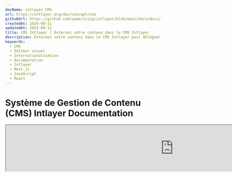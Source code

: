 ```yaml
---
docName: intlayer_CMS
url: https://intlayer.org/doc/concept/cms
githubUrl: https://github.com/aymericzip/intlayer/blob/main/docs/docs/fr/intlayer_CMS.md
createdAt: 2024-08-11
updatedAt: 2024-08-11
title: CMS Intlayer | Externez votre contenu dans le CMS Intlayer
description: Externez votre contenu dans le CMS Intlayer pour déléguer la gestion de votre contenu à votre équipe.
keywords:
  - CMS
  - Éditeur visuel
  - Internationalisation
  - Documentation
  - Intlayer
  - Next.js
  - JavaScript
  - React
---
```


# Système de Gestion de Contenu (CMS) Intlayer Documentation

<iframe title="Visual Editor + CMS for Your Web App: Intlayer Explained" class="m-auto aspect-[16/9] w-full overflow-hidden rounded-lg border-0" allow="autoplay; gyroscope;" loading="lazy" width="1080" height="auto" src="https://www.youtube.com/embed/UDDTnirwi_4?autoplay=0&amp;origin=http://intlayer.org&amp;controls=0&amp;rel=1"/>

Le CMS Intlayer est une application qui vous permet d'externaliser le contenu d'un projet Intlayer.

Pour cela, Intlayer introduit le concept de 'dictionnaires distants'.

![Interface du CMS Intlayer](https://github.com/aymericzip/intlayer/blob/main/docs/assets/CMS.png)

## Comprendre les dictionnaires distants

Intlayer fait une distinction entre les dictionnaires 'locaux' et 'distants'.

- Un dictionnaire 'local' est un dictionnaire déclaré dans votre projet Intlayer. Comme le fichier de déclaration d'un bouton ou de votre barre de navigation. Externaliser ce contenu n'a pas de sens dans ce cas, car ce contenu n'est pas censé changer fréquemment.

- Un dictionnaire 'distant' est un dictionnaire géré via le CMS Intlayer. Cela peut être utile pour permettre à votre équipe de gérer directement le contenu de votre site web, et vise également à utiliser des fonctionnalités de tests A/B et d'optimisation automatique pour le SEO.

## Éditeur visuel vs CMS

L'[éditeur visuel Intlayer](https://github.com/aymericzip/intlayer/blob/main/docs/docs/fr/intlayer_visual_editor.md) est un outil qui vous permet de gérer votre contenu dans un éditeur visuel pour les dictionnaires locaux. Une fois une modification effectuée, le contenu sera remplacé dans le code source. Cela signifie que l'application sera reconstruite et que la page sera rechargée pour afficher le nouveau contenu.

En revanche, le CMS Intlayer est un outil qui vous permet de gérer votre contenu dans un éditeur visuel pour les dictionnaires distants. Une fois une modification effectuée, le contenu **n'impactera pas** votre code source. Et le site web affichera automatiquement le contenu modifié.

## Intégration

Pour plus de détails sur l'installation du package, consultez la section correspondante ci-dessous :

### Intégration avec Next.js

Pour l'intégration avec Next.js, consultez le [guide d'installation](https://github.com/aymericzip/intlayer/blob/main/docs/docs/fr/intlayer_with_nextjs_15.md).

### Intégration avec Create React App

Pour l'intégration avec Create React App, consultez le [guide d'installation](https://github.com/aymericzip/intlayer/blob/main/docs/docs/fr/intlayer_with_create_react_app.md).

### Intégration avec Vite + React

Pour l'intégration avec Vite + React, consultez le [guide d'installation](https://github.com/aymericzip/intlayer/blob/main/docs/docs/fr/intlayer_with_vite+react.md).

## Configuration

Dans votre fichier de configuration Intlayer, vous pouvez personnaliser les paramètres du CMS :

```typescript fileName="intlayer.config.ts" codeFormat="typescript"
import type { IntlayerConfig } from "intlayer";

const config: IntlayerConfig = {
  // ... autres paramètres de configuration
  editor: {
    /**
     * Obligatoire
     *
     * L'URL de l'application.
     * C'est l'URL ciblée par l'éditeur visuel.
     */
    applicationURL: process.env.INTLAYER_APPLICATION_URL,

    /**
     * Obligatoire
     *
     * L'ID client et le secret client sont nécessaires pour activer l'éditeur.
     * Ils permettent d'identifier l'utilisateur qui modifie le contenu.
     * Ils peuvent être obtenus en créant un nouveau client dans le tableau de bord Intlayer - Projets (https://intlayer.org/dashboard/projects).
     * clientId: process.env.INTLAYER_CLIENT_ID,
     * clientSecret: process.env.INTLAYER_CLIENT_SECRET,
     */
    clientId: process.env.INTLAYER_CLIENT_ID,
    clientSecret: process.env.INTLAYER_CLIENT_SECRET,

    /**
     * Optionnel
     *
     * Dans le cas où vous hébergez vous-même le CMS Intlayer, vous pouvez définir l'URL du CMS.
     *
     * L'URL du CMS Intlayer.
     * Par défaut, il est défini sur https://intlayer.org
     */
    cmsURL: process.env.INTLAYER_CMS_URL,

    /**
     * Optionnel
     *
     * Dans le cas où vous hébergez vous-même le CMS Intlayer, vous pouvez définir l'URL du backend.
     *
     * L'URL du CMS Intlayer.
     * Par défaut, il est défini sur https://back.intlayer.org
     */
    backendURL: process.env.INTLAYER_BACKEND_URL,
  },
};

export default config;
```

```javascript fileName="intlayer.config.mjs" codeFormat="esm"
/** @type {import('intlayer').IntlayerConfig} */
const config = {
  // ... autres paramètres de configuration
  editor: {
    /**
     * Obligatoire
     *
     * L'URL de l'application.
     * C'est l'URL ciblée par l'éditeur visuel.
     */
    applicationURL: process.env.INTLAYER_APPLICATION_URL,

    /**
     * Obligatoire
     *
     * L'ID client et le secret client sont nécessaires pour activer l'éditeur.
     * Ils permettent d'identifier l'utilisateur qui modifie le contenu.
     * Ils peuvent être obtenus en créant un nouveau client dans le tableau de bord Intlayer - Projets (https://intlayer.org/dashboard/projects).
     * clientId: process.env.INTLAYER_CLIENT_ID,
     * clientSecret: process.env.INTLAYER_CLIENT_SECRET,
     */
    clientId: process.env.INTLAYER_CLIENT_ID,
    clientSecret: process.env.INTLAYER_CLIENT_SECRET,

    /**
     * Optionnel
     *
     * Dans le cas où vous hébergez vous-même le CMS Intlayer, vous pouvez définir l'URL du CMS.
     *
     * L'URL du CMS Intlayer.
     * Par défaut, il est défini sur https://intlayer.org
     */
    cmsURL: process.env.INTLAYER_CMS_URL,

    /**
     * Optionnel
     *
     * Dans le cas où vous hébergez vous-même le CMS Intlayer, vous pouvez définir l'URL du backend.
     *
     * L'URL du CMS Intlayer.
     * Par défaut, il est défini sur https://back.intlayer.org
     */
    backendURL: process.env.INTLAYER_BACKEND_URL,
  },
};

export default config;
```

```javascript fileName="intlayer.config.cjs" codeFormat="commonjs"
/** @type {import('intlayer').IntlayerConfig} */
const config = {
  // ... autres paramètres de configuration
  editor: {
    /**
     * Obligatoire
     *
     * L'URL de l'application.
     * C'est l'URL ciblée par l'éditeur visuel.
     */
    applicationURL: process.env.INTLAYER_APPLICATION_URL,

    /**
     * Obligatoire
     *
     * L'ID client et le secret client sont nécessaires pour activer l'éditeur.
     * Ils permettent d'identifier l'utilisateur qui modifie le contenu.
     * Ils peuvent être obtenus en créant un nouveau client dans le tableau de bord Intlayer - Projets (https://intlayer.org/dashboard/projects).
     * clientId: process.env.INTLAYER_CLIENT_ID,
     * clientSecret: process.env.INTLAYER_CLIENT_SECRET,
     */
    clientId: process.env.INTLAYER_CLIENT_ID,
    clientSecret: process.env.INTLAYER_CLIENT_SECRET,

    /**
     * Optionnel
     *
     * Dans le cas où vous hébergez vous-même le CMS Intlayer, vous pouvez définir l'URL du CMS.
     *
     * L'URL du CMS Intlayer.
     * Par défaut, il est défini sur https://intlayer.org
     */
    cmsURL: process.env.INTLAYER_CMS_URL,

    /**
     * Optionnel
     *
     * Dans le cas où vous hébergez vous-même le CMS Intlayer, vous pouvez définir l'URL du backend.
     *
     * L'URL du CMS Intlayer.
     * Par défaut, il est défini sur https://back.intlayer.org
     */
    backendURL: process.env.INTLAYER_BACKEND_URL,
  },
};

module.exports = config;
```

> Si vous n'avez pas d'ID client et de secret client, vous pouvez les obtenir en créant un nouveau client dans le [tableau de bord Intlayer - Projets](https://intlayer.org/dashboard/projects).

> Pour voir tous les paramètres disponibles, consultez la [documentation de configuration](https://github.com/aymericzip/intlayer/blob/main/docs/docs/fr/configuration.md).

## Utiliser le CMS

### Pousser votre configuration

Pour configurer le CMS Intlayer, vous pouvez utiliser les commandes du [CLI Intlayer](https://github.com/aymericzip/intlayer/blob/main/docs/docs/fr/intlayer_cli.md).

```bash
npx intlayer config push
```

> Si vous utilisez des variables d'environnement dans votre fichier `intlayer.config.ts`, vous pouvez spécifier l'environnement souhaité en utilisant l'argument `--env` :

```bash
npx intlayer config push --env production
```

Cette commande télécharge votre configuration sur le CMS Intlayer.

### Pousser un dictionnaire

Pour transformer vos dictionnaires locaux en dictionnaires distants, vous pouvez utiliser les commandes du [CLI Intlayer](https://github.com/aymericzip/intlayer/blob/main/docs/docs/fr/intlayer_cli.md).

```bash
npx intlayer dictionary push -d my-first-dictionary-key
```

> Si vous utilisez des variables d'environnement dans votre fichier `intlayer.config.ts`, vous pouvez spécifier l'environnement souhaité en utilisant l'argument `--env` :

```bash
npx intlayer dictionary push -d my-first-dictionary-key --env production
```

Cette commande télécharge vos dictionnaires de contenu initiaux, les rendant disponibles pour une récupération et une édition asynchrones via la plateforme Intlayer.

### Modifier le dictionnaire

Vous pourrez ensuite voir et gérer votre dictionnaire dans le [CMS Intlayer](https://intlayer.org/dashboard/content).

## Rechargement à chaud

Le CMS Intlayer est capable de recharger à chaud les dictionnaires lorsqu'un changement est détecté.

Sans le rechargement à chaud, une nouvelle construction de l'application sera nécessaire pour afficher le nouveau contenu.

En activant la configuration [`hotReload`](https://intlayer.org/doc/concept/configuration#editor-configuration), l'application remplacera automatiquement le contenu mis à jour lorsqu'il est détecté.

```typescript fileName="intlayer.config.ts" codeFormat="typescript"
import type { IntlayerConfig } from "intlayer";

const config: IntlayerConfig = {
  // ... autres paramètres de configuration
  editor: {
    // ... autres paramètres de configuration

    /**
     * Indique si l'application doit recharger à chaud les configurations locales lorsqu'un changement est détecté.
     * Par exemple, lorsqu'un nouveau dictionnaire est ajouté ou mis à jour, l'application mettra à jour le contenu à afficher sur la page.
     *
     * Comme le rechargement à chaud nécessite une connexion continue au serveur, il est uniquement disponible pour les clients du plan `enterprise`.
     *
     * Par défaut : false
     */
    hotReload: true,
  },
};

export default config;
```

```javascript fileName="intlayer.config.mjs" codeFormat="esm"
/** @type {import('intlayer').IntlayerConfig} */
const config = {
  // ... autres paramètres de configuration
  editor: {
    // ... autres paramètres de configuration

    /**
     * Indique si l'application doit recharger à chaud les configurations locales lorsqu'un changement est détecté.
     * Par exemple, lorsqu'un nouveau dictionnaire est ajouté ou mis à jour, l'application mettra à jour le contenu à afficher sur la page.
     *
     * Comme le rechargement à chaud nécessite une connexion continue au serveur, il est uniquement disponible pour les clients du plan `enterprise`.
     *
     * Par défaut : false
     */
    hotReload: true,
  },
};

export default config;
```

```javascript fileName="intlayer.config.cjs" codeFormat="commonjs"
/** @type {import('intlayer').IntlayerConfig} */
const config = {
  // ... autres paramètres de configuration
  editor: {
    // ... autres paramètres de configuration

    /**
     * Indique si l'application doit recharger à chaud les configurations locales lorsqu'un changement est détecté.
     * Par exemple, lorsqu'un nouveau dictionnaire est ajouté ou mis à jour, l'application mettra à jour le contenu à afficher sur la page.
     *
     * Comme le rechargement à chaud nécessite une connexion continue au serveur, il est uniquement disponible pour les clients du plan `enterprise`.
     *
     * Par défaut : false
     */
    hotReload: true,
  },
};

module.exports = config;
```

Le rechargement à chaud remplace le contenu à la fois côté serveur et côté client.

- Côté serveur, vous devez vous assurer que le processus de l'application a un accès en écriture au répertoire `.intlayer/dictionaries`.
- Côté client, le rechargement à chaud permet à l'application de recharger à chaud le contenu dans le navigateur, sans avoir besoin de recharger la page. Cependant, cette fonctionnalité est uniquement disponible pour les composants clients.

> Comme le rechargement à chaud nécessite une connexion continue au serveur via un `EventListener`, il est uniquement disponible pour les clients du plan `enterprise`.

## Débogage

Si vous rencontrez des problèmes avec le CMS, vérifiez les points suivants :

- L'application est en cours d'exécution.

- Les paramètres de configuration de l'[éditeur](https://intlayer.org/doc/concept/configuration#editor-configuration) sont correctement définis dans votre fichier de configuration Intlayer.

  - Champs obligatoires :
    - L'URL de l'application doit correspondre à celle que vous avez définie dans la configuration de l'éditeur (`applicationURL`).
    - L'URL du CMS.

- Assurez-vous que la configuration du projet a été poussée vers le CMS Intlayer.

- L'éditeur visuel utilise une iframe pour afficher votre site web. Assurez-vous que la politique de sécurité du contenu (CSP) de votre site web autorise l'URL du CMS comme `frame-ancestors` ('https://intlayer.org' par défaut). Vérifiez la console de l'éditeur pour toute erreur.
